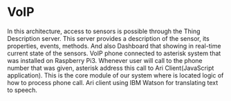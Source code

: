 # VoIP

In this architecture, access to sensors is possible through the Thing Description server. This server
provides a description of the sensor, its properties, events, methods. And also Dashboard that showing
in real-time current state of the sensors. VoIP phone connected to asterisk system that was installed
on Raspberry Pi3. Whenever user will call to the phone number that was given, asterisk address this
call to Ari Client(JavaScript application). This is the core module of our system where is located logic
of how to process phone call. Ari client using IBM Watson for translating text to speech.
